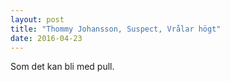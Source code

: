 ```yaml
---
layout: post
title: "Thommy Johansson, Suspect, Vrålar högt"
date: 2016-04-23
---
```

Som det kan bli med pull.

